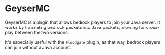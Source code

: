 # GeyserMC

GeyserMC is a plugin that allows bedrock players to join your Java server. It
works by translating bedrock packets into Java packets, allowing for cross-play
between the two versions.

It's especially useful with the `Floodgate` plugin, as that way, bedrock players
can join without a Java account.

